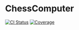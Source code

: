 # ChessComputer

[![CI Status](https://github.com/CrazyPinkAlien/ChessComputer/actions/workflows/rust.yml/badge.svg)](https://github.com//CrazyPinkAlien/ChessComputer/actions)
[![Coverage](https://coveralls.io/repos/github/CrazyPinkAlien/ChessComputer/badge.svg?branch=main)](https://coveralls.io/github/CrazyPinkAlien/ChessComputer?branch=main)